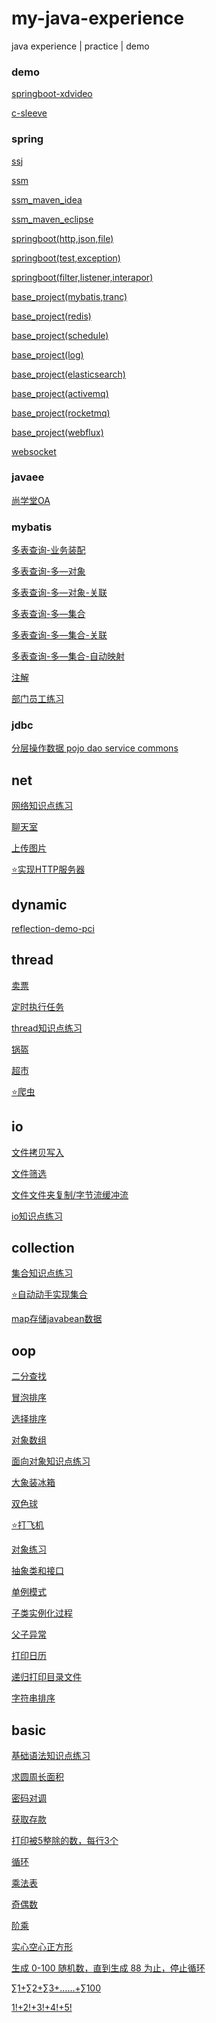 # my-java-experience
java experience | practice | demo



### demo

[springboot-xdvideo](demo/xdvideo)

[c-sleeve](demo/c-sleeve)

### spring

[ssj](spring/springmvc-jdbc)

[ssm](spring/springmvc-mybatis)

[ssm_maven_idea](spring/ssm)

[ssm_maven_eclipse](spring/how2j_ssm_maven)

[springboot(http,json,file)](spring/spingboot/xdclass_springboot(http,json,file))

[springboot(test,exception)](spring/spingboot/xdclass_springboot(test,exception))

[springboot(filter,listener,interapor)](spring/spingboot/xdclass_springboot(filter,listener,interapor))

[base_project(mybatis,tranc)](spring/spingboot/base_project(mybatis,tranc))

[base_project(redis)](spring/spingboot/base_project(redis))

[base_project(schedule)](spring/spingboot/base_project(schedule))

[base_project(log)](spring/spingboot/base_project(log))

[base_project(elasticsearch)](spring/base_project(elasticsearch))

[base_project(activemq)](spring/spingboot/base_project(activemq))

[base_project(rocketmq)](spring/spingboot/base_project(rocketmq))

[base_project(webflux)](spring/spingboot/base_project(webflux))

[websocket](spring/spingboot/xdclass_websocket)

### javaee

[尚学堂OA](javaee/sxtoa)

### mybatis

[多表查询-业务装配](mybatis/mybatisDemo_query)

[多表查询-多—对象](mybatis/mybatisDemo_resultMap_n+1)

[多表查询-多—对象-关联](mybatis/mybatisDemo_resultMap_n+1_association)

[多表查询-多—集合](mybatis/mybatisDemo_resultMap_1+n)

[多表查询-多—集合-关联](mybatis/mybatisDemo_resultMap_1+n_association)

[多表查询-多—集合-自动映射](mybatis/mybatisDemo_resultMap_1+n_automapping)

[注解](mybatis/mybatisDemo_annotation)

[部门员工练习](mybatis/myBatisProject)

### jdbc

[分层操作数据 pojo dao service commons](jdbc/jdbcProject/src/com/niliv/application/DepartmentsApplication.java)

## net

[网络知识点练习](net/source/readme.md)

[聊天室](net/chatroom/Server.java)

[上传图片](net/upImage/UpImageServer.java)

[⭐实现HTTP服务器](net/MyWebServer/README.md)

## dynamic

[reflection-demo-pci](dynamic/reflection/pcidemo/RelectDemo.java)

## thread

[卖票](thread/thread/Test.java)

[定时执行任务](thread/timing/TaskTimer.java)

[thread知识点练习](thread/resource/README.md)

[锅盔](thread/gk/Test.java)

[超市](thread/pc/Test.java)

[⭐爬虫](thread/little-spider/README.md)

## io

[文件拷贝写入](io/FileHelper.java)

[文件筛选](io/FileFilter.java)

[文件文件夹复制/字节流缓冲流](io/FileCopyByte.java)

[io知识点练习](io/resource/README.md)

## collection

[集合知识点练习](collection/source/README.md)

[⭐自动动手实现集合](collection/MyCollection/README.md)

[map存储javabean数据](collection/TestStoreData.java)

## oop

[二分查找](oop/SplitHalfSearch.java)

[冒泡排序](oop/BubbleSort.java)

[选择排序](oop/SelectSort.java)

[对象数组](oop/WorkerMain.java)

[面向对象知识点练习](oop/source/README.md)

[大象装冰箱](oop/ele/main.java)

[双色球](oop/DoubleBall/DoubleBallMain.java)

[⭐打飞机](oop/PlaneGame/src/com/niliv/game/MyGameFrame.java)

[对象练习](oop/TestObject.java)

[抽象类和接口](oop/interface/TestInterface.java)

[单例模式](oop/SingleDemo.java)

[子类实例化过程](oop/SonInstance.java)

[父子异常](oop/TestExtendExp.java)

[打印日历](oop/PrintCalendar.java)

[递归打印目录文件](oop/FilesTree.java)

[字符串排序](oop/StringSort.java)



## basic

[基础语法知识点练习](basic/source/)

[求圆周长面积](basic/Circle.java)

[密码对调](basic/DecodeByFourNum.java)

[获取存款](basic/GetDeposit.java)

[打印被5整除的数，每行3个](basic/Divide.java)

[循环](basic/Loop.java)

[乘法表](basic/Mutiplication.java)

[奇偶数](basic/OddNumber.java)

[阶乘](basic/OopMain.java)

[实心空心正方形](basic/PrintSquare.java)

[生成 0-100 随机数，直到生成 88 为止，停止循环](basic/RandomTest.java)

[∑1+∑2+∑3+……+∑100](basic/Lambda.java)

[1!+2!+3!+4!+5!](basic/FactorialCal.java)



